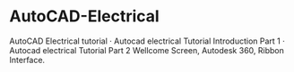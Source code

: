 # AutoCAD-Electrical
AutoCAD Electrical tutorial · Autocad electrical Tutorial Introduction Part 1 · Autocad electrical Tutorial Part 2 Wellcome Screen, Autodesk 360, Ribbon Interface.
